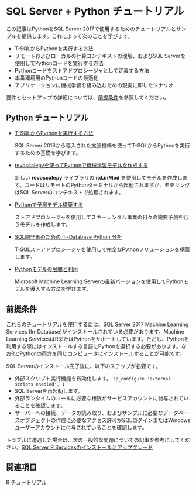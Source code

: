 <!--
---
title: "SQL Server Python Tutorials | Microsoft Docs"
ms.custom: 
  - "SQL2016_New_Updated"
ms.date: "06/28/2017"
ms.prod: "sql-server-2017"
ms.reviewer: ""
ms.suite: ""
ms.technology: 
  - "r-services"
ms.tgt_pltfrm: ""
ms.topic: "article"
applies_to: 
  - "SQL Server 2017"
dev_langs: 
  - "Python"
caps.latest.revision: 1
author: "jeannt"
ms.author: "jeannt"
manager: "jhubbard"
---
-->

# SQL Server + Python チュートリアル

この記事はPythonをSQL Server 2017で使用するためのチュートリアルとサンプルを提供します。これによって次のことを学びます。

+ T-SQLからPythonを実行する方法
+ リモートおよびローカルの計算コンテキストの理解、およびSQL Serverを使用してPythonコードを実行する方法
+ Pythonコードをストアドプロシージャとして定義する方法
+ 本番環境用のPythonコードの最適化
+ アプリケーションに機械学習を組み込むための現実に即したシナリオ

要件とセットアップの詳細については、[前提条件](#bkmk_Prerequisites)を参照してください。

## <a name="bkmk_pythontutorials"></a>Python チュートリアル

+ [T-SQLからPythonを実行する方法](run-python-using-t-sql.md)

  SQL Server 2016から導入された拡張機構を使ってT-SQLからPythonを実行するための基礎を学びます。

+ [revoscalepyを使ってPythonで機械学習モデルを作成する](use-python-revoscalepy-to-create-model.md)

  新しい **revoscalepy** ライブラリの **rxLinMod** を使用してモデルを作成します。コードはリモートのPythonターミナルから起動されますが、モデリングはSQL Serverのコンテキストで処理されます。

+ [Pythonで予測モデル構築する](https://github.com/gho9o9/sql-server-samples/tree/master/samples/features/machine-learning-services/python/getting-started/rental-prediction)

  ストアドプロシージャを使用してスキーレンタル事業の日々の需要予測を行うモデルを作成します。

+ [SQL開発者のための In-Database Python 分析](sqldev-in-database-python-for-sql-developers.md)

  T-SQLストアドプロシージャを使用して完全なPythonソリューションを構築します。

+ [Pythonモデルの展開と利用](..\python\publish-consume-python-code.md)

  Microsoft Machine Learning Serverの最新バージョンを使用してPythonモデルを導入する方法を学びます。

<!--
## Pythonサンプル

These samples and demos provided by the SQL Server development team highlight ways that you can use embedded analytics in real-world applications.

+ [Build a predictive model using Python and SQL Server](https://microsoft.github.io/sql-ml-tutorials/python/rentalprediction/)

  Learn how a ski rental business might use machine learning to predict future rentals, which helps the business plan and staff to meet future demand.
-->

## <a name="bkmk_Prerequisites"></a>前提条件

これらのチュートリアルを使用するには、SQL Server 2017 Machine Learning Services (In-Database)がインストールされている必要があります。Machine Learning ServicesはRまたはPythonをサポートしています。ただし、Pythonを利用する際にはインストールする言語にPythonを選択する必要があります。なおRとPythonの両方を同じコンピュータにインストールすることが可能です。

<!--
> [!NOTE]
>
> Support for Python is a new feature in SQL Server 2017 (CTP 2.0). Although the feature is in pre-release and not supported for production environments, we invite you to try it out and send feedback.
**SQL Server 2017**
-->

SQL Serverのインストール完了後に、以下のステップが必要です。

+ 外部スクリプト実行機能を有効化します。 `sp_configure 'external scripts enabled', 1`
+ SQL Serverを再起動します。
+ 外部ランタイムのコールに必要な権限がサービスアカウントに付与されていることを確認します。
+ サーバーへの接続、データの読み取り、およびサンプルに必要なデータベースオブジェクトの作成に必要なアクセス許可がSQLログインまたはWindowsユーザーアカウントに付与されていることを確認します。

トラブルに遭遇した場合は、次の一般的な問題についての記事を参考にしてください。[SQL Server R Servicesのインストールとアップグレード](../../advanced-analytics/r-services/upgrade-and-installation-faq-sql-server-r-services.md)

## 関連項目

[R チュートリアル](sql-server-r-tutorials.md)


<!--
---
title: "SQL Server Python Tutorials | Microsoft Docs"
ms.custom: 
  - "SQL2016_New_Updated"
ms.date: "06/28/2017"
ms.prod: "sql-server-2017"
ms.reviewer: ""
ms.suite: ""
ms.technology: 
  - "r-services"
ms.tgt_pltfrm: ""
ms.topic: "article"
applies_to: 
  - "SQL Server 2017"
dev_langs: 
  - "Python"
caps.latest.revision: 1
author: "jeannt"
ms.author: "jeannt"
manager: "jhubbard"
---
# SQL Server Python Tutorials

This article provides a list of tutorials and samples that demonstrate the use of Python with SQL Server 2017. Through these samples and demos, you will learn:

+ How to run Python from T-SQL
+ What are remote and local compute contexts, and how you can execute Python code using the SQL Server computer
+ How to wrap Python code in a stored procedure
+ Optimizing Python code for a SQL production environment
+ Real-world scenarios for embedding machine learning in applications

For information about requirements and setup, see [Prerequisites](#bkmk_Prerequisites).

## <a name="bkmk_pythontutorials"></a>Python Tutorials

+ [Running Python in T-SQL](run-python-using-t-sql.md)

   Learn the basics of how to call Python in T-SQL, using the extensibility mechanism pioneered in SQL Server 2016.

+ [Create a Machine Learning Model in Python using revoscalepy](use-python-revoscalepy-to-create-model.md)

   You'll create a model using **rxLinMod**, from the new **revoscalepy** library. You'll launch the code from a remote Python terminal but the modeling will take place in the SQL Server compute context.

+ [Build a predictive model with Python (GitHub)](https://github.com/Microsoft/sql-server-samples/tree/master/samples/features/machine-learning-services/python/getting-started/rental-prediction)

  Create a machine learning model to predict demand for a ski rental business, and operationalize that model for day-to-day demand prediction using stored procedures. All code and data is provided.

+ [In-Database Python Analytics for SQL Developers](sqldev-in-database-python-for-sql-developers.md)

  NEW! Build a complete Python solution using T-SQL stored procedures. All Python code is included.

+ [Deploy and Consume a Python Model](..\python\publish-consume-python-code.md)

  Learn how to deploy a Python model using the latest version of Microsoft Machine Learning Server.

## Python Samples

These samples and demos provided by the SQL Server development team highlight ways that you can use embedded analytics in real-world applications.

+ [Build a predictive model using Python and SQL Server](https://microsoft.github.io/sql-ml-tutorials/python/rentalprediction/)

  Learn how a ski rental business might use machine learning to predict future rentals, which helps the business plan and staff to meet future demand.

## <a name="bkmk_Prerequisites"></a>Prerequisites

To use these tutorials, you must have installed SQL Server 2017 Machine Learning Services (In-Database). SQL Server 2017 supports either R or Python. However, you must install the extensibility framework that supports machine learning, and select Python as the language to install. You can install both R and Python on the same computer.

> [!NOTE]
>
> Support for Python is a new feature in SQL Server 2017 (CTP 2.0). Although the feature is in pre-release and not supported for production environments, we invite you to try it out and send feedback.
**SQL Server 2017**

After running SQL Server setup, don't forget these important steps:

+ Enable the external script execution feature by running `sp_configure 'enable external script', 1`
+ Restart the server
+ Ensure that the service that calls the external runtime has necessary permissions
+ Ensure that your SQL login or Windows user account has necessary permissions to connect to the server, to read data, and to create any database objects required by the sample

If you run into trouble, see this article for some common issues: [Upgrade and Installation of SQL Server R Services](../../advanced-analytics/r-services/upgrade-and-installation-faq-sql-server-r-services.md)

## See Also

[R Tutorials](sql-server-r-tutorials.md)
-->